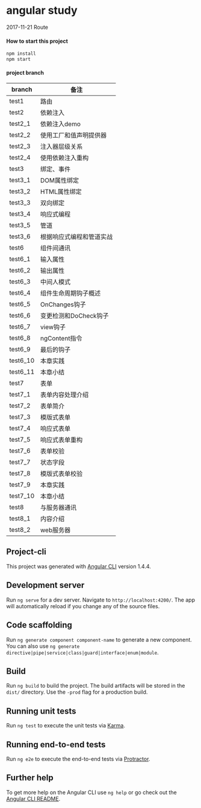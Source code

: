 # angular study

2017-11-21
 Route

#### How to start this project
```javascript
npm install
npm start
``` 

#### project branch
branch | 备注
---- | ------ 
test1 | 路由
test2 | 依赖注入
test2_1 | 依赖注入demo
test2_2 | 使用工厂和值声明提供器
test2_3 | 注入器层级关系
test2_4 | 使用依赖注入重构
test3 | 绑定、事件
test3_1 | DOM属性绑定
test3_2 | HTML属性绑定
test3_3 | 双向绑定
test3_4 | 响应式编程
test3_5 | 管道
test3_6 | 根据响应式编程和管道实战
test6 | 组件间通讯
test6_1 | 输入属性
test6_2 | 输出属性
test6_3 | 中间人模式
test6_4 | 组件生命周期钩子概述
test6_5 | OnChanges钩子
test6_6 | 变更检测和DoCheck钩子
test6_7 | view钩子
test6_8 | ngContent指令
test6_9 | 最后的钩子
test6_10 | 本章实践
test6_11 | 本章小结
test7 | 表单
test7_1 | 表单内容处理介绍
test7_2 | 表单简介
test7_3 | 模版式表单
test7_4 | 响应式表单
test7_5 | 响应式表单重构
test7_6 | 表单校验
test7_7 | 状态字段
test7_8 | 模版式表单校验
test7_9 | 本章实践
test7_10 | 本章小结
test8 | 与服务器通讯
test8_1 | 内容介绍
test8_2 | web服务器

## Project-cli

This project was generated with [Angular CLI](https://github.com/angular/angular-cli) version 1.4.4.

## Development server

Run `ng serve` for a dev server. Navigate to `http://localhost:4200/`. The app will automatically reload if you change any of the source files.

## Code scaffolding

Run `ng generate component component-name` to generate a new component. You can also use `ng generate directive|pipe|service|class|guard|interface|enum|module`.

## Build

Run `ng build` to build the project. The build artifacts will be stored in the `dist/` directory. Use the `-prod` flag for a production build.

## Running unit tests

Run `ng test` to execute the unit tests via [Karma](https://karma-runner.github.io).

## Running end-to-end tests

Run `ng e2e` to execute the end-to-end tests via [Protractor](http://www.protractortest.org/).

## Further help

To get more help on the Angular CLI use `ng help` or go check out the [Angular CLI README](https://github.com/angular/angular-cli/blob/master/README.md).
